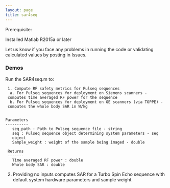 ```yaml
---
layout: page
title: sar4seq
---
```


Prerequisite:

Installed Matlab R2015a or later

Let us know if you face any problems in running the code or validating calculated values by posting in Issues.



### Demos

Run the SAR4seq.m to:

     1. Compute RF safety metrics for Pulseq sequences 
      a. For Pulseq sequences for deployment on Siemens scanners - 
     computes time averaged RF power for the sequence
      b. For Pulseq sequences for deployment on GE scanners (via TOPPE) -
     computes the whole body SAR in W/kg
     
 
    Parameters
    ----------
       seq_path : Path to Pulseq sequence file - string
       seq : Pulseq sequence object determining system parameters - seq
       object
       Sample_weight : weight of the sample being imaged - double
 
     Returns
     -------
       Time averaged RF power : double
       Whole body SAR : double
            
  2.  Providing no inputs computes SAR for a Turbo Spin Echo sequence with default system hardware parameters and sample weight

